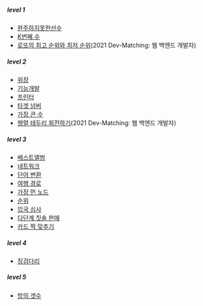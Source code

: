 ##### level 1
- [완주하지못한선수](./Programmers/완주하지못한선수.md)
- [K번째 수](./Programmers/K번째수.md)
- [로또의 최고 순위와 최저 순위](./Programmers/로또.md)(2021 Dev-Matching: 웹 백엔드 개발자)
##### level 2
- [위장](./Programmers/위장.md)
- [기능개발](./Programmers/기능개발.md)
- [프린터](./Programmers/프린터.md)
- [타겟 넘버](./Programmers/타겟넘버.md)
- [가장 큰 수](./Programmers/가장큰수.md)
- [행렬 테두리 회전하기](./Programmers/행렬테두리회전하기.md)(2021 Dev-Matching: 웹 백엔드 개발자)
##### level 3
- [베스트앨범](./Programmers/베스트앨범.md)
- [네트워크](./Programmers/네트워크.md)
- [단어 변환](./Programmers/단어변환.md)
- [여행 경로](./Programmers/여행경로.md)
- [가장 먼 노드](./Programmers/가장먼노드.md)
- [순위](./Programmers/순위.md)
- [입국 심사](./Programmers/입국심사.md)
- [다단계 칫솔 판매](./Programmers/다단계칫솔판매.md)
- [카드 짝 맞추기](./Programmers/카드짝맞추기.md)
##### level 4
- [징검다리](./Programmers/징검다리.md)
##### level 5
- [방의 갯수](./Programmers/방의갯수.md)